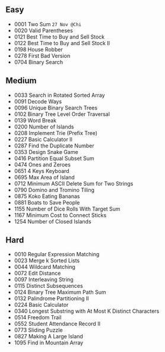 ## Easy
 * 0001	Two Sum `27 Nov @Chi`
 * 0020 Valid Parentheses
 * 0121 Best Time to Buy and Sell Stock
 * 0122 Best Time to Buy and Sell Stock II
 * 0198 House Robber
 * 0278 First Bad Version 
 * 0704 Binary Search
## Medium
 * 0033 Search in Rotated Sorted Array
 * 0091 Decode Ways
 * 0096 Unique Binary Search Trees
 * 0102 Binary Tree Level Order Traversal
 * 0139 Word Break
 * 0200 Number of Islands
 * 0208 Implement Trie (Prefix Tree)
 * 0227 Basic Calculator II
 * 0287 Find the Duplicate Number
 * 0353 Design Snake Game
 * 0416 Partition Equal Subset Sum
 * 0474 Ones and Zeroes
 * 0651 4 Keys Keyboard
 * 0695 Max Area of Island
 * 0712 Minimum ASCII Delete Sum for Two Strings
 * 0790 Domino and Tromino Tiling
 * 0875 Koko Eating Bananas 
 * 0881 Boats to Save People
 * 1155 Number of Dice Rolls With Target Sum 
 * 1167 Minimum Cost to Connect Sticks
 * 1254 Number of Closed Islands

## Hard
 * 0010 Regular Expression Matching
 * 0023 Merge k Sorted Lists
 * 0044 Wildcard Matching
 * 0072 Edit Distance
 * 0097 Interleaving String 
 * 0115 Distinct Subsequences
 * 0124 Binary Tree Maximum Path Sum 
 * 0132 Palindrome Partitioning II
 * 0224 Basic Calculator
 * 0340 Longest Substring with At Most K Distinct Characters
 * 0514 Freedom Trail
 * 0552 Student Attendance Record II
 * 0773 Sliding Puzzle
 * 0827 Making A Large Island
 * 1095 Find in Mountain Array
 
